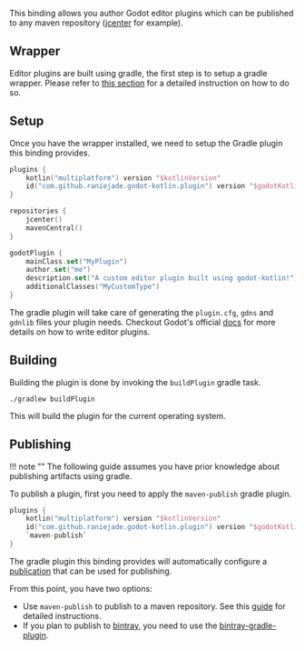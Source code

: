 This binding allows you author Godot editor plugins which can be published to any maven repository ([jcenter](https://bintray.com/bintray/jcenter) for example).

## Wrapper
Editor plugins are built using gradle, the first step is to setup a gradle wrapper. Please refer to [this section](gradle.md?#wrapper) for a detailed instruction on how to do so.

## Setup
Once you have the wrapper installed, we need to setup the Gradle plugin this binding provides.

```kotlin
plugins {
    kotlin("multiplatform") version "$kotlinVersion"
    id("com.github.raniejade.godot-kotlin.plugin") version "$godotKotlinVersion"
}

repositories {
    jcenter()
    mavenCentral()
}

godotPlugin {
    mainClass.set("MyPlugin")
    author.set("me")
    description.set("A custom editor plugin built using godot-kotlin!")
    additionalClasses("MyCustomType")
}
```

The gradle plugin will take care of generating the `plugin.cfg`, `gdns` and `gdnlib` files your plugin needs. Checkout Godot's official [docs](https://docs.godotengine.org/en/stable/tutorials/plugins/editor/) for more details on how to write editor plugins.

## Building
Building the plugin is done by invoking the `buildPlugin` gradle task.

```
./gradlew buildPlugin
```

This will build the plugin for the current operating system.

## Publishing

!!! note ""
    The following guide assumes you have prior knowledge about publishing artifacts using gradle.

To publish a plugin, first you need to apply the `maven-publish` gradle plugin.

```kotlin
plugins {
    kotlin("multiplatform") version "$kotlinVersion"
    id("com.github.raniejade.godot-kotlin.plugin") version "$godotKotlinVersion"
    `maven-publish`
}
```

The gradle plugin this binding provides will automatically configure a [publication](https://docs.gradle.org/current/userguide/publishing_maven.html#publishing_maven:publications) that can be used for publishing.

From this point, you have two options:

- Use `maven-publish` to publish to a maven repository. See this [guide](https://docs.gradle.org/current/userguide/publishing_maven.html#publishing_maven:repositories) for detailed instructions.
- If you plan to publish to [bintray](bintray.com/), you need to use the [bintray-gradle-plugin](https://github.com/bintray/gradle-bintray-plugin).